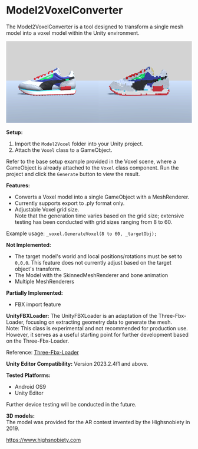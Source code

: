 # Model2VoxelConverter
The Model2VoxelConverter is a tool designed to transform a single mesh model into a voxel model within the Unity environment.<br>

![Screenshot](screenshots.png)

**Setup:**
1. Import the `Model2Voxel` folder into your Unity project.
2. Attach the `Voxel` class to a GameObject.


Refer to the base setup example provided in the Voxel scene, where a GameObject is already attached to the `Voxel` class component.
Run the project and click the `Generate` button to view the result.

**Features:**
- Converts a Voxel model into a single GameObject with a MeshRenderer.
- Currently supports export to .ply format only.
- Adjustable Voxel grid size.
<br>Note that the generation time varies based on the grid size; extensive testing has been conducted with grid sizes ranging from 8 to 60. 

Example usage: `_voxel.GenerateVoxel(8 to 60, _targetObj);`


**Not Implemented:**
- The target model's world and local positions/rotations must be set to `0,0,0`. This feature does not currently adjust based on the target object's transform.
- The Model with the SkinnedMeshRenderer and bone animation
- Multiple MeshRenderers

**Partially Implemented:**
- FBX import feature

**UnityFBXLoader:**
The UnityFBXLoader is an adaptation of the Three-Fbx-Loader, focusing on extracting geometry data to generate the mesh. <br>
Note: This class is experimental and not recommended for production use. However, it serves as a useful starting point for further development based on the Three-Fbx-Loader.

Reference: [Three-Fbx-Loader](https://www.npmjs.com/package/three-fbx-loader?activeTab=code)


**Unity Editor Compatibility:**
Version 2023.2.4f1 and above.

**Tested Platforms:**
- Android OS9
- Unity Editor

Further device testing will be conducted in the future.

**3D models:**
<br>The model was provided for the AR contest invented by the Highsnobiety in 2019.

https://www.highsnobiety.com
